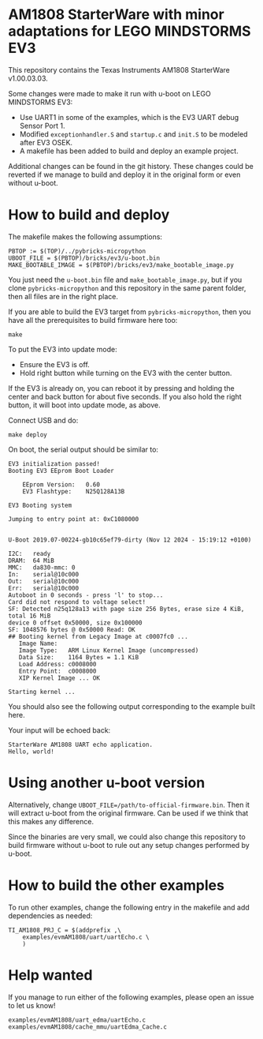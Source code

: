 # AM1808 StarterWare with minor adaptations for LEGO MINDSTORMS EV3

This repository contains the Texas Instruments AM1808 StarterWare v1.00.03.03.

Some changes were made to make it run with u-boot on LEGO MINDSTORMS EV3:
- Use UART1 in some of the examples, which is the EV3 UART debug Sensor Port 1.
- Modified `exceptionhandler.S` and `startup.c` and `init.S` to be modeled
  after EV3 OSEK.
- A makefile has been added to build and deploy an example project.

Additional changes can be found in the git history. These changes could be
reverted if we manage to build and deploy it in the original form or even
without u-boot. 

# How to build and deploy

The makefile makes the following assumptions:

```
PBTOP := $(TOP)/../pybricks-micropython
UBOOT_FILE = $(PBTOP)/bricks/ev3/u-boot.bin
MAKE_BOOTABLE_IMAGE = $(PBTOP)/bricks/ev3/make_bootable_image.py
```

You just need the `u-boot.bin` file and `make_bootable_image.py`, but if you clone `pybricks-micropython` and this repository in the same parent
folder, then all files are in the right place.

If you are able to build the EV3 target from `pybricks-micropython`, then you
have all the prerequisites to build firmware here too:

```
make
```

To put the EV3 into update mode:
- Ensure the EV3 is off.
- Hold right button while turning on the EV3 with the center button.

If the EV3 is already on, you can reboot it by pressing and holding the center
and back button for about five seconds. If you also hold the right button, it
will boot into update mode, as above.

Connect USB and do:

```
make deploy
```

On boot, the serial output should be similar to:

```
EV3 initialization passed!
Booting EV3 EEprom Boot Loader

	EEprom Version:   0.60
	EV3 Flashtype:    N25Q128A13B

EV3 Booting system 

Jumping to entry point at: 0xC1080000


U-Boot 2019.07-00224-gb10c65ef79-dirty (Nov 12 2024 - 15:19:12 +0100)

I2C:   ready
DRAM:  64 MiB
MMC:   da830-mmc: 0
In:    serial@10c000
Out:   serial@10c000
Err:   serial@10c000
Autoboot in 0 seconds - press 'l' to stop...
Card did not respond to voltage select!
SF: Detected n25q128a13 with page size 256 Bytes, erase size 4 KiB, total 16 MiB
device 0 offset 0x50000, size 0x100000
SF: 1048576 bytes @ 0x50000 Read: OK
## Booting kernel from Legacy Image at c0007fc0 ...
   Image Name:   
   Image Type:   ARM Linux Kernel Image (uncompressed)
   Data Size:    1164 Bytes = 1.1 KiB
   Load Address: c0008000
   Entry Point:  c0008000
   XIP Kernel Image ... OK

Starting kernel ...
```

You should also see the following output corresponding to the example built here.

Your input will be echoed back:
```
StarterWare AM1808 UART echo application.
Hello, world!
```

# Using another u-boot version

Alternatively, change `UBOOT_FILE=/path/to-official-firmware.bin`. Then it will
extract u-boot from the original firmware. Can be used if we think that this
makes any difference.

Since the binaries are very small, we could also change this repository to
build firmware without u-boot to rule out any setup changes performed by
u-boot.

# How to build the other examples

To run other examples, change the following entry in the makefile and add
dependencies as needed:

```
TI_AM1808_PRJ_C = $(addprefix ,\
	examples/evmAM1808/uart/uartEcho.c \
    )
```


# Help wanted

If you manage to run either of the following examples, please open an issue
to let us know!

```
examples/evmAM1808/uart_edma/uartEcho.c
examples/evmAM1808/cache_mmu/uartEdma_Cache.c
```
